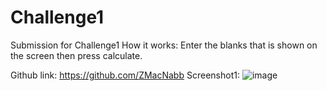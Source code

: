 # Challenge1
Submission for Challenge1
How it works: Enter the blanks that is shown on the screen then press calculate.

Github link: https://github.com/ZMacNabb
Screenshot1: ![image](https://user-images.githubusercontent.com/105223785/167941193-d8e760b4-bdf8-4e14-9242-263b1a435b96.png)

